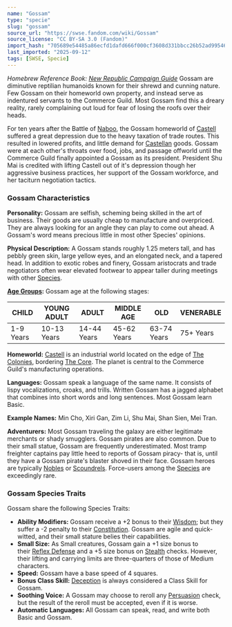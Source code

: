 ```yaml
---
name: "Gossam"
type: "specie"
slug: "gossam"
source_url: "https://swse.fandom.com/wiki/Gossam"
source_license: "CC BY-SA 3.0 (Fandom)"
import_hash: "705689e54485a86ecfd1dafd666f000cf3608d331bbcc26b52ad9954643a2c50"
last_imported: "2025-09-12"
tags: [SWSE, Specie]
---
```

*Homebrew Reference Book: [New Republic Campaign Guide](https://swse.fandom.com/wiki/New_Republic_Campaign_Guide)*<nowiki> </nowiki>Gossam are diminutive reptilian humanoids known for their shrewd and cunning nature. Few Gossam on their homeworld own property, and instead serve as indentured servants to the Commerce Guild. Most Gossam find this a dreary reality, rarely complaining out loud for fear of losing the roofs over their heads. 

For ten years after the Battle of [Naboo](https://swse.fandom.com/wiki/Naboo), the Gossam homeworld of [Castell](https://swse.fandom.com/wiki/Castell) suffered a great depression due to the heavy taxation of trade routes. This resulted in lowered profits, and little demand for [Castellan](https://swse.fandom.com/wiki/Castell) goods. Gossam were at each other's throats over food, jobs, and passage offworld until the Commerce Guild finally appointed a Gossam as its president. President Shu Mai is credited with lifting Castell out of it's depression though her aggressive business practices, her support of the Gossam workforce, and her taciturn negotiation tactics.

### Gossam Characteristics
**Personality:** Gossam are selfish, scheming being skilled in the art of business. Their goods are usually cheap to manufacture and overpriced. They are always looking for an angle they can play to come out ahead. A Gossam's word means precious little in most other Species' opinions.

**Physical Description:** A Gossam stands roughly 1.25 meters tall, and has pebbly green skin, large yellow eyes, and an elongated neck, and a tapered head. In addition to exotic robes and finery, Gossam aristocrats and trade negotiators often wear elevated footwear to appear taller during meetings with other [Species](https://swse.fandom.com/wiki/Species).

**[Age Groups](https://swse.fandom.com/wiki/Age_Groups):** Gossam age at the following stages:

| CHILD | YOUNG ADULT | ADULT | MIDDLE AGE | OLD | VENERABLE |
| --- | --- | --- | --- | --- | --- |
| 1-9 Years | 10-13 Years | 14-44 Years | 45-62 Years | 63-74 Years | 75+ Years |

**Homeworld:** [Castell](https://swse.fandom.com/wiki/Castell) is an industrial world located on the edge of [The Colonies](https://swse.fandom.com/wiki/The_Colonies), bordering [The Core](https://swse.fandom.com/wiki/The_Core). The planet is central to the Commerce Guild's manufacturing operations.

**Languages:** Gossam speak a language of the same name. It consists of lispy vocalizations, croaks, and trills. Written Gossam has a jagged alphabet that combines into short words and long sentences. Most Gossam learn Basic.

**Example Names:** Min Cho, Xiri Gan, Zim Li, Shu Mai, Shan Sien, Mei Tran.

**Adventurers:** Most Gossam traveling the galaxy are either legitimate merchants or shady smugglers. Gossam pirates are also common. Due to their small statue, Gossam are frequently underestimated. Most tramp freighter captains pay little heed to reports of Gossam piracy- that is, until they have a Gossam pirate's blaster shoved in their face. Gossam heroes are typically [Nobles](https://swse.fandom.com/wiki/Noble) or [Scoundrels](https://swse.fandom.com/wiki/Scoundrel). Force-users among the [Species](https://swse.fandom.com/wiki/Species) are exceedingly rare.

### Gossam Species Traits
Gossam share the following Species Traits:
- **Ability Modifiers:** Gossam receive a +2 bonus to their [Wisdom](https://swse.fandom.com/wiki/Wisdom); but they suffer a -2 penalty to their [Constitution](https://swse.fandom.com/wiki/Constitution). Gossam are agile and quick-witted, and their small stature belies their capabilities.
- **Small Size:** As Small creatures, Gossam gain a +1 size bonus to their [Reflex Defense](https://swse.fandom.com/wiki/Reflex_Defense) and a +5 size bonus on [Stealth](https://swse.fandom.com/wiki/Stealth) checks. However, their lifting and carrying limits are three-quarters of those of Medium characters.
- **Speed:** Gossam have a base speed of 4 squares.
- **Bonus Class Skill:** [Deception](https://swse.fandom.com/wiki/Deception) is always considered a Class Skill for Gossam.
- **Soothing Voice:** A Gossam may choose to reroll any [Persuasion](https://swse.fandom.com/wiki/Persuasion) check, but the result of the reroll must be accepted, even if it is worse.
- **Automatic Languages:** All Gossam can speak, read, and write both Basic and Gossam.